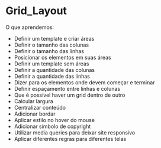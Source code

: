# Grid_Layout

O que aprendemos: 

- Definir um template e criar áreas
- Definir o tamanho das colunas
- Definir o tamanho das linhas
- Posicionar os elementos em suas áreas
- Definir um template sem áreas
- Definir a quantidade das colunas
- Definir a quantidade das linhas
- Dizer para os elementos onde devem começar e terminar
- Definir espaçamento entre linhas e colunas
- Que é possível haver um grid dentro de outro
- Calcular largura
- Centralizar conteúdo
- Adicionar bordar
- Aplicar estilo no hover do mouse
- Adicionar símbolo de copyright
- Utilizar media queries para deixar site responsivo
- Aplicar diferentes regras para diferentes telas 
